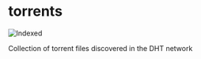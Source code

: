 torrents 
========
![Indexed](https://img.shields.io/badge/indexed-102512-blue)

Collection of torrent files discovered in the DHT network
